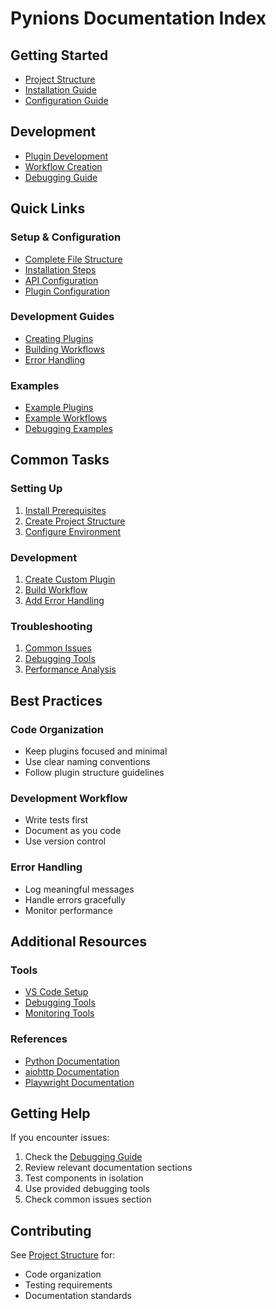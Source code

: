# Pynions Documentation Index

## Getting Started
- [Project Structure](01-project-structure.md)
- [Installation Guide](02-installation.md)
- [Configuration Guide](03-configuration.md)

## Development
- [Plugin Development](04-plugins.md)
- [Workflow Creation](05-workflows.md)
- [Debugging Guide](06-debugging.md)

## Quick Links

### Setup & Configuration
- [Complete File Structure](01-project-structure.md#complete-file-structure)
- [Installation Steps](02-installation.md#project-setup)
- [API Configuration](03-configuration.md#environment-variables-env)
- [Plugin Configuration](03-configuration.md#application-configuration-configjson)

### Development Guides
- [Creating Plugins](04-plugins.md#creating-custom-plugins)
- [Building Workflows](05-workflows.md#basic-workflow-structure)
- [Error Handling](06-debugging.md#common-issues--solutions)

### Examples
- [Example Plugins](04-plugins.md#example-complete-plugin)
- [Example Workflows](05-workflows.md#example-workflows)
- [Debugging Examples](06-debugging.md#debugging-tools)

## Common Tasks

### Setting Up
1. [Install Prerequisites](02-installation.md#prerequisites)
2. [Create Project Structure](01-project-structure.md#step-by-step-setup-on-mac)
3. [Configure Environment](03-configuration.md#environment-variables-env)

### Development
1. [Create Custom Plugin](04-plugins.md#creating-custom-plugins)
2. [Build Workflow](05-workflows.md#basic-workflow-structure)
3. [Add Error Handling](06-debugging.md#error-handling)

### Troubleshooting
1. [Common Issues](06-debugging.md#common-issues--solutions)
2. [Debugging Tools](06-debugging.md#debugging-tools)
3. [Performance Analysis](06-debugging.md#performance-analysis)

## Best Practices

### Code Organization
- Keep plugins focused and minimal
- Use clear naming conventions
- Follow plugin structure guidelines

### Development Workflow
- Write tests first
- Document as you code
- Use version control

### Error Handling
- Log meaningful messages
- Handle errors gracefully
- Monitor performance

## Additional Resources

### Tools
- [VS Code Setup](02-installation.md#ide-setup-cursor)
- [Debugging Tools](06-debugging.md#debugging-tools)
- [Monitoring Tools](06-debugging.md#monitoring)

### References
- [Python Documentation](https://docs.python.org)
- [aiohttp Documentation](https://docs.aiohttp.org)
- [Playwright Documentation](https://playwright.dev/python/)

## Getting Help

If you encounter issues:

1. Check the [Debugging Guide](06-debugging.md)
2. Review relevant documentation sections
3. Test components in isolation
4. Use provided debugging tools
5. Check common issues section

## Contributing

See [Project Structure](01-project-structure.md) for:
- Code organization
- Testing requirements
- Documentation standards